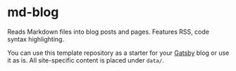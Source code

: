 
# md-blog

Reads Markdown files into blog posts and pages. Features RSS, code syntax highlighting.

You can use this template repository as a starter for your [Gatsby](https://www.gatsbyjs.com/) blog or use it as is. All site-specific content is placed under `data/`.
